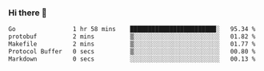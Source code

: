 ### Hi there 👋

<!--
**yeya24/yeya24** is a ✨ _special_ ✨ repository because its `README.md` (this file) appears on your GitHub profile.

Here are some ideas to get you started:

- 🔭 I’m currently working on ...
- 🌱 I’m currently learning ...
- 👯 I’m looking to collaborate on ...
- 🤔 I’m looking for help with ...
- 💬 Ask me about ...
- 📫 How to reach me: ...
- 😄 Pronouns: ...
- ⚡ Fun fact: ...
-->

<!--START_SECTION:waka-->

```txt
Go                1 hr 58 mins    ████████████████████████░   95.34 %
protobuf          2 mins          ▒░░░░░░░░░░░░░░░░░░░░░░░░   01.82 %
Makefile          2 mins          ▒░░░░░░░░░░░░░░░░░░░░░░░░   01.77 %
Protocol Buffer   0 secs          ▒░░░░░░░░░░░░░░░░░░░░░░░░   00.80 %
Markdown          0 secs          ░░░░░░░░░░░░░░░░░░░░░░░░░   00.13 %
```

<!--END_SECTION:waka-->
